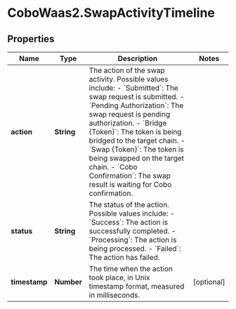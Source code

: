 # CoboWaas2.SwapActivityTimeline

## Properties

Name | Type | Description | Notes
------------ | ------------- | ------------- | -------------
**action** | **String** | The action of the swap activity. Possible values include:   - &#x60;Submitted&#x60;: The swap request is submitted.   - &#x60;Pending Authorization&#x60;: The swap request is pending authorization.   - &#x60;Bridge {Token}&#x60;: The token is being bridged to the target chain.   - &#x60;Swap {Token}&#x60;: The token is being swapped on the target chain.   - &#x60;Cobo Confirmation&#x60;: The swap result is waiting for Cobo confirmation.  | 
**status** | **String** | The status of the action. Possible values include:   - &#x60;Success&#x60;: The action is successfully completed.   - &#x60;Processing&#x60;: The action is being processed.   - &#x60;Failed&#x60;: The action has failed.  | 
**timestamp** | **Number** | The time when the action took place, in Unix timestamp format, measured in milliseconds.   | [optional] 


